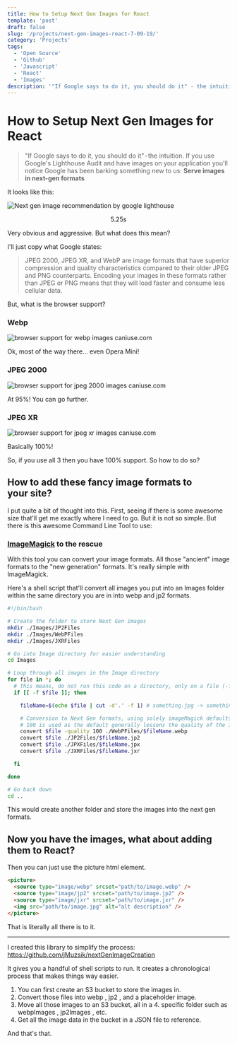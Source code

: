 ```yaml
---
title: How to Setup Next Gen Images for React
template: 'post'
draft: false
slug: '/projects/next-gen-images-react-7-09-19/'
category: 'Projects'
tags:
  - 'Open Source'
  - 'Github'
  - 'Javascript'
  - 'React'
  - 'Images'
description: '"If Google says to do it, you should do it" - the intuition. If you use Googles Lighthouse Audit and have images on your application you will notice Google has been barking something new to us: Serve images in next-gen formats'
---
```


# How to Setup Next Gen Images for React

> "If Google says to do it, you should do it" - the intuition. If you use Google's Lighthouse Audit and have images on your application you'll notice Google has been barking something new to us: **Serve images in next-gen formats**

It looks like this:

![Next gen image recommendation by google lighthouse](https://cdn-images-1.medium.com/max/1440/1*7-jBjzLzxpukeCFrARXGhA.png)

<div style="text-align: center">5.25s</div>

Very obvious and aggressive. But what does this mean?

I'll just copy what Google states:

> JPEG 2000, JPEG XR, and WebP are image formats that have superior compression and quality characteristics compared to their older JPEG and PNG counterparts. Encoding your images in these formats rather than JPEG or PNG means that they will load faster and consume less cellular data.

But, what is the browser support?

### Webp

![browser support for webp images caniuse.com](https://cdn-images-1.medium.com/max/1440/1*VVjQcUbBlXGD_VKJjMjbMQ.png)

Ok, most of the way there… even Opera Mini!

### JPEG 2000

![browser support for jpeg 2000 images caniuse.com](https://cdn-images-1.medium.com/max/1440/1*1PAVj_M2-sca3eTPekFPYg.png)

At 95%! You can go further.

### JPEG XR

![browser support for jpeg xr images caniuse.com](https://cdn-images-1.medium.com/max/1440/1*_8yBg2Ej15pQsQyyNQW5pQ.png)

Basically 100%!

So, if you use all 3 then you have 100% support. So how to do so?

## How to add these fancy image formats to your site?

I put quite a bit of thought into this. First, seeing if there is some awesome size that'll get me exactly where I need to go. But it is not so simple. But there is this awesome Command Line Tool to use:

### [ImageMagick](https://imagemagick.org/index.php) to the rescue

With this tool you can convert your image formats. All those "ancient" image formats to the "new generation" formats. It's really simple with ImageMagick.

Here's a shell script that'll convert all images you put into an Images folder within the same directory you are in into webp and jp2 formats.

```bash
#!/bin/bash

# Create the folder to store Next Gen images
mkdir ./Images/JP2Files
mkdir ./Images/WebPFiles
mkdir ./Images/JXRFiles

# Go into Image directory for easier understanding
cd Images

# Loop through all images in the Image directory
for file in *; do
  # This means, do not run this code on a directory, only on a file (-f)
  if [[ -f $file ]]; then

    fileName=$(echo $file | cut -d'.' -f 1) # something.jpg -> something

    # Conversion to Next Gen formats, using solely imageMagick defaults
    # 100 is used as the default generally lessens the quality of the image
    convert $file -quality 100 ./WebPFiles/$fileName.webp
    convert $file ./JP2Files/$fileName.jp2
    convert $file ./JPXFiles/$fileName.jpx
    convert $file ./JXRFiles/$fileName.jxr

  fi

done

# Go back down
cd ..
```

This would create another folder and store the images into the next gen formats.

## Now you have the images, what about adding them to React?

Then you can just use the picture html element.

```html
<picture>
  <source type="image/webp" srcset="path/to/image.webp" />
  <source type="image/jp2" srcset="path/to/image.jp2" />
  <source type="image/jxr" srcset="path/to/image.jxr" />
  <img src="path/to/image.jpg" alt="alt description" />
</picture>
```

That is literally all there is to it.

---

I created this library to simplify the process: https://github.com/jMuzsik/nextGenImageCreation

It gives you a handful of shell scripts to run. It creates a chronological process that makes things way easier.

1. You can first create an S3 bucket to store the images in.
2. Convert those files into webp , jp2 , and a placeholder image.
3. Move all those images to an S3 bucket, all in a 4. specific folder such as webpImages , jp2Images , etc.
4. Get all the image data in the bucket in a JSON file to reference.

And that's that.
